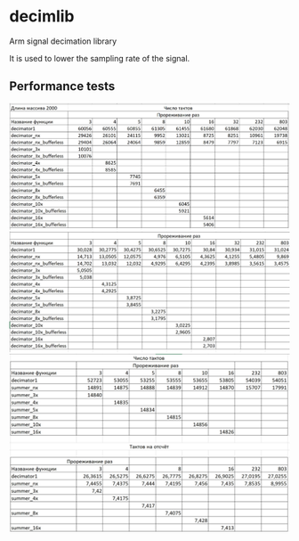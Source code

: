 # decimlib
Arm signal decimation library

It is used to lower the sampling rate of the signal.

## Performance tests

![2000 element decimation](decimator_2000.jpg "2000 element decimation")
![2000 element decimation clock cycles to count down](decimator_x_2000.jpg "2000 element decimation clock cycles to count down")
![2000 element sum](summer_2000x.jpg "2000 element decimation")
